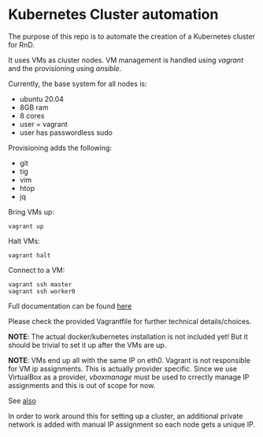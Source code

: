 # Kubernetes Cluster automation

The purpose of this repo is to automate the creation of a Kubernetes cluster
for RnD.

It uses VMs as cluster nodes. VM management is handled using _vagrant_ and the
provisioning using _ansible_.

Currently, the base system for all nodes is:

- ubuntu 20.04
- 8GB ram
- 8 cores
- user = vagrant
- user has passwordless sudo

Provisioning adds the following:

- git
- tig
- vim
- htop
- jq

Bring VMs up:

```
vagrant up
```

Halt VMs:

```
vagrant halt
```

Connect to a VM:

```
vagrant ssh master
vagrant ssh worker0
```

Full documentation can be found [here](https://www.vagrantup.com/docs/index)

Please check the provided Vagrantfile for further technical details/choices.

**NOTE**: The actual docker/kubernetes installation is not included yet! But it
should be trivial to set it up after the VMs are up.

**NOTE**: VMs end up all with the same IP on eth0. Vagrant is not responsible
for VM ip assignments. This is actually provider specific. Since we use
VirtualBox as a provider, _vboxmanage_ must be used to crrectly manage IP
assignments and this is out of scope for now.

See [also](https://www.vagrantup.com/docs/providers/virtualbox/configuration#vboxmanage-customizations)

In order to work around this for setting up a cluster, an additional private
network is added with manual IP assignment so each node gets a unique IP.
